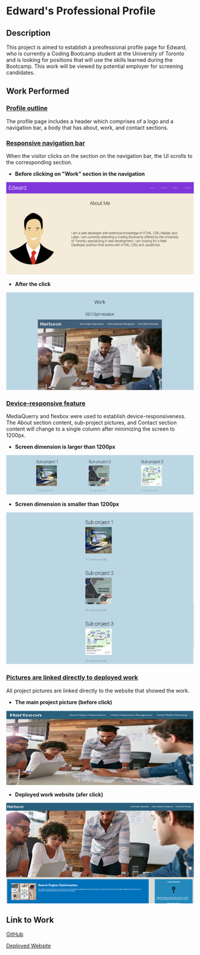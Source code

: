 # Edward's Professional Profile

## Description

This project is aimed to establish a preofessional profile page for Edward, who is currently a Coding Bootcamp student at the University of Toronto and is looking for positions that will use the skills learned during the Bootcamp. This work will be viewed by potential employer for screening candidates.

## Work Performed

### <ins>Profile outline</ins>

The profile page includes a header which comprises of a logo and a navigation bar, a body that has about, work, and contact sections. 


### <ins>Responsive navigation bar</ins>

When the visitor clicks on the section on the navigation bar, the UI scrolls to the corresponding section.

* **Before clicking on "Work" section in the navigation**

![](./assets/pics/nav-responsive-before.png)

* **After the click**

![](./assets/pics/nav-responsive-after.png)

### <ins>Device-responsive feature</ins>

MediaQuerry and flexbox were used to establish device-responsiveness. The About section content, sub-project pictures, and Contact section content will change to a single column after minimizing the screen to 1200px. 

* **Screen dimension is larger than 1200px**

![](./assets/pics/large-screen.png)

* **Screen dimension is smaller than 1200px**

![](./assets/pics/small-screen.png)

### <ins> Pictures are linked directly to deployed work</ins>

All project pictures are linked directly to the website that showed the work.

* **The main project picture (before click)**

![](./assets/pics/main-project.png)

* **Deployed work website (afer click)**

![](./assets/pics/main-project-deployed.png)

## Link to Work

[GitHub](https://github.com/xzhw39/edward-xu-venus)


[Deployed Website](https://xzhw39.github.io/edward-xu-venus/)

